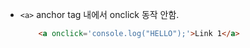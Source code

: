- `<a>` anchor tag 내에서 onclick 동작 안함.
    ```html
        <a onclick='console.log("HELLO");'>Link 1</a>
    ```
